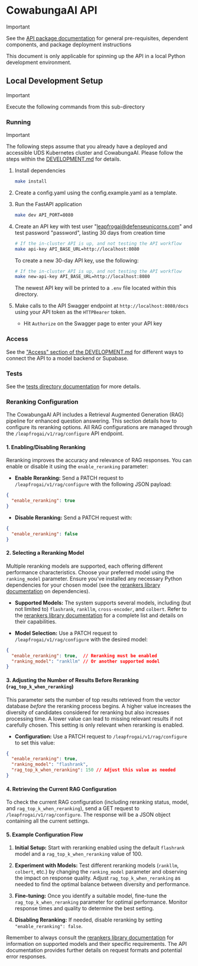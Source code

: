 # CowabungaAI API

> [!IMPORTANT]
> See the [API package documentation](../../packages/api/README.md) for general pre-requisites, dependent components, and package deployment instructions

This document is only applicable for spinning up the API in a local Python development environment.

## Local Development Setup

> [!IMPORTANT]
> Execute the following commands from this sub-directory

### Running

> [!IMPORTANT]
> The following steps assume that you already have a deployed and accessible UDS Kubernetes cluster and CowabungaAI. Please follow the steps within the [DEVELOPMENT.md](../../docs/DEVELOPMENT.md) for details.

1. Install dependencies

    ```bash
    make install
    ```

2. Create a config.yaml using the config.example.yaml as a template.

3. Run the FastAPI application

    ```bash
    make dev API_PORT=8080
    ```

4. Create an API key with test user "leapfrogai@defenseunicorns.com" and test password "password", lasting 30 days from creation time

    ```bash
    # If the in-cluster API is up, and not testing the API workflow
    make api-key API_BASE_URL=http://localhost:8080
    ```

    To create a new 30-day API key, use the following:

    ```bash
    # If the in-cluster API is up, and not testing the API workflow
    make new-api-key API_BASE_URL=http://localhost:8080
    ```

    The newest API key will be printed to a `.env` file located within this directory.

5. Make calls to the API Swagger endpoint at `http://localhost:8080/docs` using your API token as the `HTTPBearer` token.

    - Hit `Authorize` on the Swagger page to enter your API key

### Access

See the ["Access" section of the DEVELOPMENT.md](../../docs/DEVELOPMENT.md#access) for different ways to connect the API to a model backend or Supabase.

### Tests

See the [tests directory documentation](../../tests/README.md) for more details.

### Reranking Configuration

The CowabungaAI API includes a Retrieval Augmented Generation (RAG) pipeline for enhanced question answering. This section details how to configure its reranking options. All RAG configurations are managed through the `/leapfrogai/v1/rag/configure` API endpoint.

#### 1. Enabling/Disabling Reranking

Reranking improves the accuracy and relevance of RAG responses. You can enable or disable it using the `enable_reranking` parameter:

* **Enable Reranking:** Send a PATCH request to `/leapfrogai/v1/rag/configure` with the following JSON payload:

```json
{
  "enable_reranking": true
}
```

* **Disable Reranking:**  Send a PATCH request with:

```json
{
  "enable_reranking": false
}
```

#### 2. Selecting a Reranking Model

Multiple reranking models are supported, each offering different performance characteristics.  Choose your preferred model using the `ranking_model` parameter.  Ensure you've installed any necessary Python dependencies for your chosen model (see the [rerankers library documentation](https://github.com/AnswerDotAI/rerankers) on dependencies).

* **Supported Models:**  The system supports several models, including (but not limited to) `flashrank`, `rankllm`, `cross-encoder`, and `colbert`.  Refer to the [rerankers library documentation](https://github.com/AnswerDotAI/rerankers) for a complete list and details on their capabilities.

* **Model Selection:** Use a PATCH request to `/leapfrogai/v1/rag/configure` with the desired model:

```json
{
  "enable_reranking": true,  // Reranking must be enabled
  "ranking_model": "rankllm" // Or another supported model
}
```

#### 3. Adjusting the Number of Results Before Reranking (`rag_top_k_when_reranking`)

This parameter sets the number of top results retrieved from the vector database *before* the reranking process begins. A higher value increases the diversity of candidates considered for reranking but also increases processing time. A lower value can lead to missing relevant results if not carefully chosen. This setting is only relevant when reranking is enabled.

* **Configuration:** Use a PATCH request to `/leapfrogai/v1/rag/configure` to set this value:

```json
{
  "enable_reranking": true,
  "ranking_model": "flashrank",
  "rag_top_k_when_reranking": 150 // Adjust this value as needed
}
```

#### 4. Retrieving the Current RAG Configuration

To check the current RAG configuration (including reranking status, model, and `rag_top_k_when_reranking`), send a GET request to `/leapfrogai/v1/rag/configure`. The response will be a JSON object containing all the current settings.

#### 5.  Example Configuration Flow

1. **Initial Setup:**  Start with reranking enabled using the default `flashrank` model and a `rag_top_k_when_reranking` value of 100.

2. **Experiment with Models:**  Test different reranking models (`rankllm`, `colbert`, etc.) by changing the `ranking_model` parameter and observing the impact on response quality.  Adjust `rag_top_k_when_reranking` as needed to find the optimal balance between diversity and performance.

3. **Fine-tuning:** Once you identify a suitable model, fine-tune the `rag_top_k_when_reranking` parameter for optimal performance.  Monitor response times and quality to determine the best setting.

4. **Disabling Reranking:** If needed, disable reranking by setting `"enable_reranking": false`.

Remember to always consult the [rerankers library documentation](https://github.com/AnswerDotAI/rerankers) for information on supported models and their specific requirements.  The API documentation provides further details on request formats and potential error responses.
